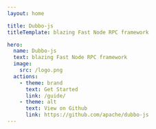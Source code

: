 ```yaml
---
layout: home

title: Dubbo-js
titleTemplate: blazing Fast Node RPC framework

hero:
  name: Dubbo-js
  text: blazing Fast Node RPC framework
  image:
    src: /logo.png
  actions:
    - theme: brand
      text: Get Started
      link: /guide/
    - theme: alt
      text: View on Github
      link: https://github.com/apache/dubbo-js
---
```

